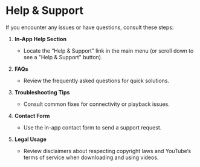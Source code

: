 # Help & Support

If you encounter any issues or have questions, consult these steps:

1. **In-App Help Section**  
   - Locate the “Help & Support” link in the main menu (or scroll down to see a "Help & Support" button).

2. **FAQs**  
   - Review the frequently asked questions for quick solutions.

3. **Troubleshooting Tips**  
   - Consult common fixes for connectivity or playback issues.

4. **Contact Form**  
   - Use the in-app contact form to send a support request.

5. **Legal Usage**  
   - Review disclaimers about respecting copyright laws and YouTube’s terms of service when downloading and using videos.
